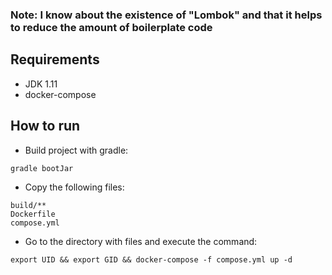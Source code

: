 ### Note: I know about the existence of "Lombok" and that it helps to reduce the amount of boilerplate code

## Requirements
* JDK 1.11
* docker-compose

## How to run
- Build project with gradle:
```
gradle bootJar
```
- Copy the following files:
```
build/**
Dockerfile
compose.yml
```
- Go to the directory with files and execute the command:
```
export UID && export GID && docker-compose -f compose.yml up -d
```
